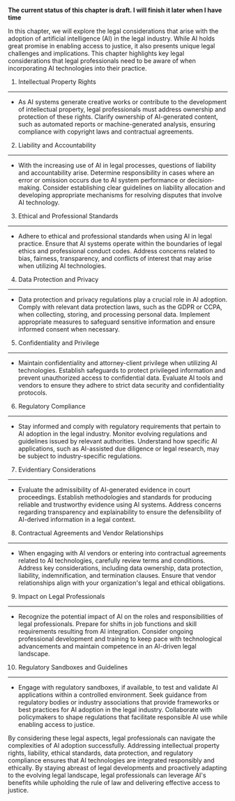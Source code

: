 **The current status of this chapter is draft. I will finish it later when I have time**

In this chapter, we will explore the legal considerations that arise with the adoption of artificial intelligence (AI) in the legal industry. While AI holds great promise in enabling access to justice, it also presents unique legal challenges and implications. This chapter highlights key legal considerations that legal professionals need to be aware of when incorporating AI technologies into their practice.

1. Intellectual Property Rights
-------------------------------

* As AI systems generate creative works or contribute to the development of intellectual property, legal professionals must address ownership and protection of these rights. Clarify ownership of AI-generated content, such as automated reports or machine-generated analysis, ensuring compliance with copyright laws and contractual agreements.

2. Liability and Accountability
-------------------------------

* With the increasing use of AI in legal processes, questions of liability and accountability arise. Determine responsibility in cases where an error or omission occurs due to AI system performance or decision-making. Consider establishing clear guidelines on liability allocation and developing appropriate mechanisms for resolving disputes that involve AI technology.

3. Ethical and Professional Standards
-------------------------------------

* Adhere to ethical and professional standards when using AI in legal practice. Ensure that AI systems operate within the boundaries of legal ethics and professional conduct codes. Address concerns related to bias, fairness, transparency, and conflicts of interest that may arise when utilizing AI technologies.

4. Data Protection and Privacy
------------------------------

* Data protection and privacy regulations play a crucial role in AI adoption. Comply with relevant data protection laws, such as the GDPR or CCPA, when collecting, storing, and processing personal data. Implement appropriate measures to safeguard sensitive information and ensure informed consent when necessary.

5. Confidentiality and Privilege
--------------------------------

* Maintain confidentiality and attorney-client privilege when utilizing AI technologies. Establish safeguards to protect privileged information and prevent unauthorized access to confidential data. Evaluate AI tools and vendors to ensure they adhere to strict data security and confidentiality protocols.

6. Regulatory Compliance
------------------------

* Stay informed and comply with regulatory requirements that pertain to AI adoption in the legal industry. Monitor evolving regulations and guidelines issued by relevant authorities. Understand how specific AI applications, such as AI-assisted due diligence or legal research, may be subject to industry-specific regulations.

7. Evidentiary Considerations
-----------------------------

* Evaluate the admissibility of AI-generated evidence in court proceedings. Establish methodologies and standards for producing reliable and trustworthy evidence using AI systems. Address concerns regarding transparency and explainability to ensure the defensibility of AI-derived information in a legal context.

8. Contractual Agreements and Vendor Relationships
--------------------------------------------------

* When engaging with AI vendors or entering into contractual agreements related to AI technologies, carefully review terms and conditions. Address key considerations, including data ownership, data protection, liability, indemnification, and termination clauses. Ensure that vendor relationships align with your organization's legal and ethical obligations.

9. Impact on Legal Professionals
--------------------------------

* Recognize the potential impact of AI on the roles and responsibilities of legal professionals. Prepare for shifts in job functions and skill requirements resulting from AI integration. Consider ongoing professional development and training to keep pace with technological advancements and maintain competence in an AI-driven legal landscape.

10. Regulatory Sandboxes and Guidelines
---------------------------------------

* Engage with regulatory sandboxes, if available, to test and validate AI applications within a controlled environment. Seek guidance from regulatory bodies or industry associations that provide frameworks or best practices for AI adoption in the legal industry. Collaborate with policymakers to shape regulations that facilitate responsible AI use while enabling access to justice.

By considering these legal aspects, legal professionals can navigate the complexities of AI adoption successfully. Addressing intellectual property rights, liability, ethical standards, data protection, and regulatory compliance ensures that AI technologies are integrated responsibly and ethically. By staying abreast of legal developments and proactively adapting to the evolving legal landscape, legal professionals can leverage AI's benefits while upholding the rule of law and delivering effective access to justice.

